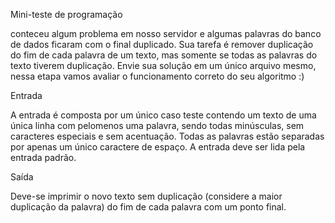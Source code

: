 Mini-teste de programação

conteceu algum problema em nosso servidor e algumas palavras do banco de dados ficaram com o final duplicado. 
Sua tarefa é remover duplicação do fim de cada palavra de um texto, mas somente se todas as
palavras do texto tiverem duplicação. 
Envie sua solução em um único arquivo mesmo, nessa etapa vamos avaliar o funcionamento correto do seu algoritmo :)



Entrada

A entrada é composta por um único caso teste contendo um texto de uma única linha com pelomenos uma palavra, sendo todas minúsculas, sem caracteres especiais e sem acentuação.
Todas as palavras estão separadas por apenas um único caractere de espaço. A entrada deve ser lida pela entrada padrão. 


Saída 

Deve-se imprimir o novo texto sem duplicação (considere a maior duplicação da palavra) do fim de cada palavra com um ponto final.
